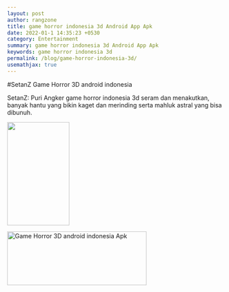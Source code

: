 ```yaml
---
layout: post
author: rangzone
title: game horror indonesia 3d Android App Apk
date: 2022-01-1 14:35:23 +0530
category: Entertainment
summary: game horror indonesia 3d Android App Apk
keywords: game horror indonesia 3d
permalink: /blog/game-horror-indonesia-3d/
usemathjax: true
---
```

#SetanZ Game Horror 3D android indonesia

SetanZ: Puri Angker game horror indonesia 3d seram dan menakutkan, banyak hantu yang bikin kaget dan merinding serta mahluk astral yang bisa dibunuh.

<img src="https://play-lh.googleusercontent.com/GTO-8oAaDogVfiqBokzffKlJxllHDu7Sz6KUjKOXexZeZeqkIsT3dsf7uKNtlOrzvrc=w720-h310-rw" width="144" height="240"/>

<a href="https://play.google.com/store/apps/details?id=com.RangZone.SetanZPuriAngker" target="_blank"><img alt="Game Horror 3D android indonesia Apk" src="https://i.ibb.co/nnQBHcj/google-play-badge.png" width="323" height="125"></a>

